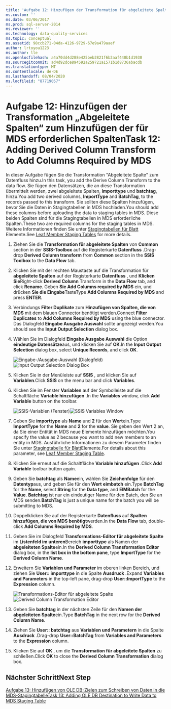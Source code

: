 ```yaml
---
title: 'Aufgabe 12: Hinzufügen der Transformation für abgeleitete Spalten zum Hinzufügen von für MDS benötigten Spalten | Microsoft-Dokumentation'
ms.custom: ''
ms.date: 03/06/2017
ms.prod: sql-server-2014
ms.reviewer: ''
ms.technology: data-quality-services
ms.topic: conceptual
ms.assetid: 98ccb271-04da-4126-9729-67e9a479aaef
author: lrtoyou1223
ms.author: lle
ms.openlocfilehash: a4a70dd4d288e425beb2821f6b2aaf440b1d1930
ms.sourcegitcommit: ad4d92dce894592a259721a1571b1d8736abacdb
ms.translationtype: MT
ms.contentlocale: de-DE
ms.lasthandoff: 08/04/2020
ms.locfileid: "87719057"
---
```

# <a name="task-12-adding-derived-column-transform-to-add-columns-required-by-mds"></a><span data-ttu-id="5bdf2-102">Aufgabe 12: Hinzufügen der Transformation „Abgeleitete Spalten“ zum Hinzufügen der für MDS erforderlichen Spalten</span><span class="sxs-lookup"><span data-stu-id="5bdf2-102">Task 12: Adding Derived Column Transform to Add Columns Required by MDS</span></span>
  <span data-ttu-id="5bdf2-103">In dieser Aufgabe fügen Sie die Transformation "Abgeleitete Spalte" zum Datenfluss hinzu.</span><span class="sxs-lookup"><span data-stu-id="5bdf2-103">In this task, you add the Derive Column Transform to the data flow.</span></span> <span data-ttu-id="5bdf2-104">Sie fügen den Datensätzen, die an diese Transformation übermittelt werden, zwei abgeleitete Spalten, **importtype** und **batchtag**, hinzu.</span><span class="sxs-lookup"><span data-stu-id="5bdf2-104">You add two derived columns, **ImportType** and **BatchTag**, to the records passed to this transform.</span></span> <span data-ttu-id="5bdf2-105">Sie sollten diese Spalten hinzufügen, bevor Sie die Daten in Stagingtabellen in MDS hochladen.</span><span class="sxs-lookup"><span data-stu-id="5bdf2-105">You should add these columns before uploading the data to staging tables in MDS.</span></span> <span data-ttu-id="5bdf2-106">Diese beiden Spalten sind für die Stagingtabellen in MDS erforderliche Spalten.</span><span class="sxs-lookup"><span data-stu-id="5bdf2-106">These two are required columns for the staging tables in MDS.</span></span> <span data-ttu-id="5bdf2-107">Weitere Informationen finden Sie unter [Stagingtabellen für Blatt](../master-data-services/leaf-member-staging-table-master-data-services.md) Elemente.</span><span class="sxs-lookup"><span data-stu-id="5bdf2-107">See [Leaf Member Staging Tables](../master-data-services/leaf-member-staging-table-master-data-services.md) for more details.</span></span>  
  
1.  <span data-ttu-id="5bdf2-108">Ziehen Sie die **Transformation für abgeleitete Spalten** von **Common** section in der **SSIS-Toolbox** auf die Registerkarte **Datenfluss** .</span><span class="sxs-lookup"><span data-stu-id="5bdf2-108">Drag-drop **Derived Column transform** from **Common** section in the **SSIS Toolbox** to the **Data Flow** tab.</span></span>  
  
2.  <span data-ttu-id="5bdf2-109">Klicken Sie mit der rechten Maustaste auf die Transformation für **abgeleitete Spalten** auf der Registerkarte **Datenfluss** , und **Klicken Sie**</span><span class="sxs-lookup"><span data-stu-id="5bdf2-109">Right-click **Derived Column** Transform in the **Data Flow** tab, and click **Rename**.</span></span> <span data-ttu-id="5bdf2-110">Geben **Sie Add Columns required by MDS** ein, und drücken **Sie die Eingabe**Taste</span><span class="sxs-lookup"><span data-stu-id="5bdf2-110">Type **Add Columns Required by MDS** and press **ENTER**.</span></span>  
  
3.  <span data-ttu-id="5bdf2-111">Verbindungs **Filter Duplikate** zum **Hinzufügen von Spalten, die von MDS** mit dem blauen Connector benötigt werden.</span><span class="sxs-lookup"><span data-stu-id="5bdf2-111">Connect **Filter Duplicates** to **Add Columns Required by MDS** using the blue connector.</span></span> <span data-ttu-id="5bdf2-112">Das Dialogfeld **Eingabe Ausgabe Auswahl** sollte angezeigt werden.</span><span class="sxs-lookup"><span data-stu-id="5bdf2-112">You should see the **Input Output Selection** dialog box.</span></span>  
  
4.  <span data-ttu-id="5bdf2-113">Wählen Sie im Dialogfeld **Eingabe Ausgabe Auswahl** die Option **eindeutige Datensätze**aus, und klicken Sie auf **OK**.</span><span class="sxs-lookup"><span data-stu-id="5bdf2-113">In the **Input Output Selection** dialog box, select **Unique Records**, and click **OK**.</span></span>  
  
     <span data-ttu-id="5bdf2-114">![Eingabe-/Ausgabe-Auswahl (Dialogfeld)](../../2014/tutorials/media/et-addingdcttoaddcolumnsrequiredbymds-01.jpg "Eingabe-/Ausgabe-Auswahl (Dialogfeld)")</span><span class="sxs-lookup"><span data-stu-id="5bdf2-114">![Input Output Selection Dialog Box](../../2014/tutorials/media/et-addingdcttoaddcolumnsrequiredbymds-01.jpg "Input Output Selection Dialog Box")</span></span>  
  
5.  <span data-ttu-id="5bdf2-115">Klicken Sie in der Menüleiste auf **SSIS** , und klicken Sie auf **Variablen**.</span><span class="sxs-lookup"><span data-stu-id="5bdf2-115">Click **SSIS** on the menu bar and click **Variables**.</span></span>  
  
6.  <span data-ttu-id="5bdf2-116">Klicken Sie im Fenster **Variablen** auf der Symbolleiste auf die Schaltfläche **Variable hinzufügen** .</span><span class="sxs-lookup"><span data-stu-id="5bdf2-116">In the **Variables** window, click **Add Variable** button on the toolbar.</span></span>  
  
     <span data-ttu-id="5bdf2-117">![SSIS-Variablen (Fenster)](../../2014/tutorials/media/et-addingdcttoaddcolumnsrequiredbymds-02.jpg "SSIS-Variablen (Fenster)")</span><span class="sxs-lookup"><span data-stu-id="5bdf2-117">![SSIS Variables Window](../../2014/tutorials/media/et-addingdcttoaddcolumnsrequiredbymds-02.jpg "SSIS Variables Window")</span></span>  
  
7.  <span data-ttu-id="5bdf2-118">Geben Sie **importtype** als **Name** und **2** für den **Wert**ein.</span><span class="sxs-lookup"><span data-stu-id="5bdf2-118">Type **ImportType** for the **Name** and **2** for the **value**.</span></span> <span data-ttu-id="5bdf2-119">Sie geben den Wert 2 an, da Sie einer Entität in MDS neue Elemente hinzufügen möchten.</span><span class="sxs-lookup"><span data-stu-id="5bdf2-119">You specify the value as 2 because you want to add new members to an entity in MDS.</span></span> <span data-ttu-id="5bdf2-120">Ausführliche Informationen zu diesem Parameter finden Sie unter [Stagingtabelle für Blatt](../master-data-services/leaf-member-staging-table-master-data-services.md)Elemente.</span><span class="sxs-lookup"><span data-stu-id="5bdf2-120">For details about this parameter, see [Leaf Member Staging Table](../master-data-services/leaf-member-staging-table-master-data-services.md).</span></span>  
  
8.  <span data-ttu-id="5bdf2-121">Klicken Sie erneut auf die Schaltfläche **Variable hinzufügen** .</span><span class="sxs-lookup"><span data-stu-id="5bdf2-121">Click **Add Variable** toolbar button again.</span></span>  
  
9. <span data-ttu-id="5bdf2-122">Geben Sie **batchtag** als **Name**ein, wählen Sie **Zeichenfolge** für den **Datentyp**aus, und geben Sie für den **Wert** **eimbatch** ein.</span><span class="sxs-lookup"><span data-stu-id="5bdf2-122">Type **BatchTag** for the **Name**, select **String** for the **Data type**, and **EIMBatch** for the **Value**.</span></span> <span data-ttu-id="5bdf2-123">**Batchtag** ist nur ein eindeutiger Name für den Batch, den Sie an MDS senden.</span><span class="sxs-lookup"><span data-stu-id="5bdf2-123">**BatchTag** is just a unique name for the batch you will be submitting to MDS.</span></span>  
  
10. <span data-ttu-id="5bdf2-124">Doppelklicken Sie auf der Registerkarte **Datenfluss** auf **Spalten hinzufügen, die von MDS benötigt**werden.</span><span class="sxs-lookup"><span data-stu-id="5bdf2-124">In the **Data Flow** tab, double-click **Add Columns Required by MDS**.</span></span>  
  
11. <span data-ttu-id="5bdf2-125">Geben Sie im Dialogfeld **Transformations-Editor für abgeleitete Spalte** im **Listenfeld im unteren**Bereich **importtype** als Namen der **abgeleiteten Spalte**ein.</span><span class="sxs-lookup"><span data-stu-id="5bdf2-125">In the **Derived Column Transformation Editor** dialog box, in the **list box in the bottom pane**, type **ImportType** for the **Derived Column Name**.</span></span>  
  
12. <span data-ttu-id="5bdf2-126">Erweitern Sie **Variablen und Parameter** im oberen linken Bereich, und ziehen Sie **User:: importtype** in die Spalte **Ausdruck** .</span><span class="sxs-lookup"><span data-stu-id="5bdf2-126">Expand **Variables and Parameters** in the top-left pane, drag-drop **User::ImportType** to the **Expression** column.</span></span>  
  
     <span data-ttu-id="5bdf2-127">![Transformations-Editor für abgeleitete Spalte](../../2014/tutorials/media/et-addingdcttoaddcolumnsrequiredbymds-03.jpg "Transformations-Editor für abgeleitete Spalte")</span><span class="sxs-lookup"><span data-stu-id="5bdf2-127">![Derived Column Transformation Editor](../../2014/tutorials/media/et-addingdcttoaddcolumnsrequiredbymds-03.jpg "Derived Column Transformation Editor")</span></span>  
  
13. <span data-ttu-id="5bdf2-128">Geben Sie **batchtag** in der nächsten Zeile für den **Namen der abgeleiteten Spalte**ein.</span><span class="sxs-lookup"><span data-stu-id="5bdf2-128">Type **BatchTag** in the next row for the **Derived Column Name**.</span></span>  
  
14. <span data-ttu-id="5bdf2-129">Ziehen Sie **User:: batchtag** aus **Variablen und Parametern** in die Spalte **Ausdruck** .</span><span class="sxs-lookup"><span data-stu-id="5bdf2-129">Drag-drop **User::BatchTag** from **Variables and Parameters** to the **Expression** column.</span></span>  
  
15. <span data-ttu-id="5bdf2-130">Klicken Sie auf **OK** , um die **Transformation für abgeleitete Spalten** zu schließen.</span><span class="sxs-lookup"><span data-stu-id="5bdf2-130">Click **OK** to close the **Derived Column Transformation** dialog box.</span></span>  
  
## <a name="next-step"></a><span data-ttu-id="5bdf2-131">Nächster Schritt</span><span class="sxs-lookup"><span data-stu-id="5bdf2-131">Next Step</span></span>  
 [<span data-ttu-id="5bdf2-132">Aufgabe 13: Hinzufügen von OLE DB-Zielen zum Schreiben von Daten in die MDS-Stagingtabelle</span><span class="sxs-lookup"><span data-stu-id="5bdf2-132">Task 13: Adding OLE DB Destination to Write Data to MDS Staging Table</span></span>](../../2014/tutorials/task-13-adding-ole-db-destination-to-write-data-to-mds-staging-table.md)  
  
  
